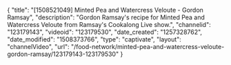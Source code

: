 {
    "title": "[1508521049] Minted Pea and Watercress Veloute - Gordon Ramsay",
    "description": "Gordon Ramsay's recipe for Minted Pea and Watercress Veloute from Ramsay's Cookalong Live show.",
    "channelid": "123179143",
    "videoid": "123179530",
    "date_created": "1257328762",
    "date_modified": "1508373766",
    "type": "captivate",
    "layout": "channelVideo",
    "url": "\/food-network\/minted-pea-and-watercress-veloute-gordon-ramsay\/123179143-123179530"
}